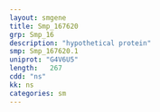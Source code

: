 ```yaml
---
layout: smgene
title: Smp_167620
grp: Smp_16
description: "hypothetical protein"
smp: Smp_167620.1
uniprot: "G4V6U5"
length:   267
cdd: "ns"
kk: ns
categories: sm
---
```

